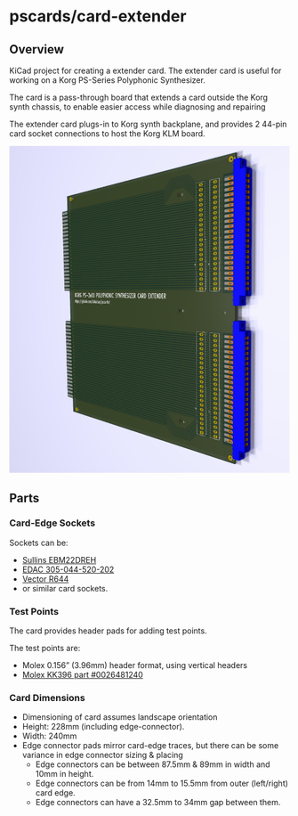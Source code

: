 # pscards/card-extender


## Overview
KiCad project for creating a extender card. The extender card is useful for working on a Korg PS-Series Polyphonic Synthesizer.

The card is a pass-through board that extends a card outside the Korg synth chassis, to enable easier access while diagnosing and repairing

The extender card plugs-in to Korg synth backplane, and provides 2 44-pin card socket connections to host the Korg KLM board.

![rendering of extender card for Korg PS-3x00 synths](rendered.png)

## Parts

### Card-Edge Sockets
Sockets can be:

-	[Sullins EBM22DREH](https://www.sullinscorp.com/product/?pn=EBM22DREH)
-	[EDAC 305-044-520-202](https://edac.net/series/305?search_part=305-044-520-202)
-	[Vector R644](https://www.vectorelect.com/connector-card-edge.html)
-	or similar card sockets.

### Test Points
The card provides header pads for adding test points. 

The test points are:
-	Molex 0.156” (3.96mm) header format, using vertical headers
-	[Molex KK396 part #0026481240](https://www.molex.com/en-us/products/part-detail/26481240)

### Card Dimensions
- Dimensioning of card assumes landscape orientation
- Height: 228mm  (including edge-connector).
- Width: 240mm
- Edge connector pads mirror card-edge traces, but there can be some variance in edge connector sizing & placing
	- Edge connectors can be between 87.5mm & 89mm in width and 10mm in height.
	- Edge connectors can be from 14mm to 15.5mm from outer (left/right) card edge.
	- Edge connectors can have a 32.5mm to 34mm gap between them.



